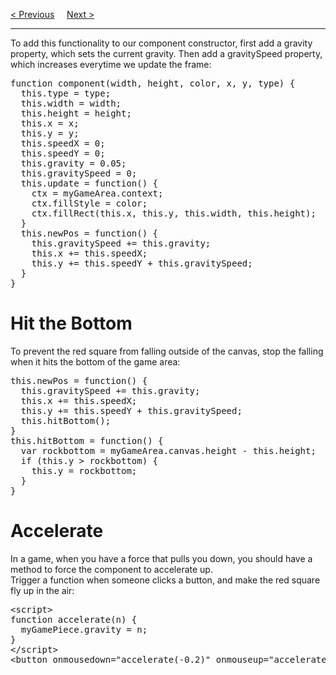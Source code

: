 <a href="/HTML/Graphics/Game/Sounds.md">&lt; Previous</a>
&nbsp;&nbsp;&nbsp;
<a href="/HTML/Graphics/Game/Bouncing.md">Next &gt;</a>
<hr>
To add this functionality to our component constructor, first add a gravity property, which sets the current gravity. Then add a gravitySpeed property, which increases everytime we update the frame:
<pre>
function component(width, height, color, x, y, type) {
  this.type = type;
  this.width = width;
  this.height = height;
  this.x = x;
  this.y = y;
  this.speedX = 0;
  this.speedY = 0;
  this.gravity = 0.05;
  this.gravitySpeed = 0;
  this.update = function() {
    ctx = myGameArea.context;
    ctx.fillStyle = color;
    ctx.fillRect(this.x, this.y, this.width, this.height);
  }
  this.newPos = function() {
    this.gravitySpeed += this.gravity;
    this.x += this.speedX;
    this.y += this.speedY + this.gravitySpeed;
  }
}
</pre>
<h1>Hit the Bottom</h1>
To prevent the red square from falling outside of the canvas, stop the falling when it hits the bottom of the game area:
<pre>
this.newPos = function() {
  this.gravitySpeed += this.gravity;
  this.x += this.speedX;
  this.y += this.speedY + this.gravitySpeed;
  this.hitBottom();
}
this.hitBottom = function() {
  var rockbottom = myGameArea.canvas.height - this.height;
  if (this.y > rockbottom) {
    this.y = rockbottom;
  }
}
</pre>
<h1>Accelerate</h1>
In a game, when you have a force that pulls you down, you should have a method to force the component to accelerate up.
<br>
Trigger a function when someone clicks a button, and make the red square fly up in the air:
<pre>
&lt;script&gt;
function accelerate(n) {
  myGamePiece.gravity = n;
}
&lt;/script&gt;
&lt;button onmousedown="accelerate(-0.2)" onmouseup="accelerate(0.1)"&gt;ACCELERATE&lt;/button&gt;
</pre>
